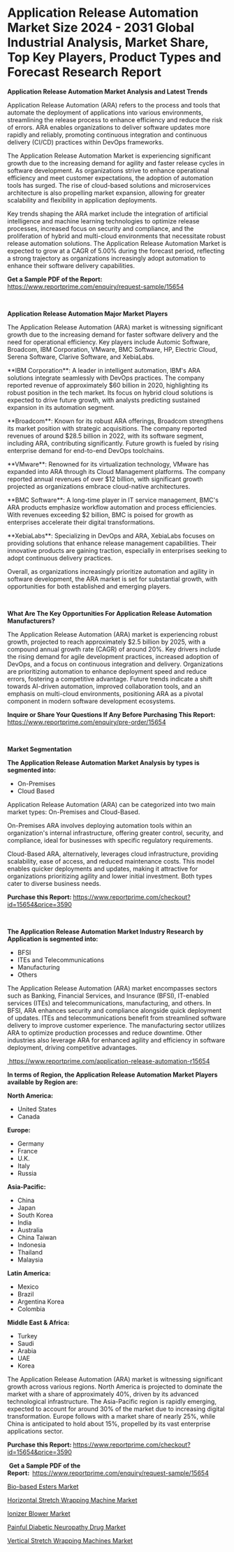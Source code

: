 <p><h1>Application Release Automation Market Size 2024 - 2031 Global Industrial Analysis, Market Share, Top Key Players, Product Types and Forecast Research Report</h1></p><p><strong>Application Release Automation Market Analysis and Latest Trends</strong></p>
<p><p>Application Release Automation (ARA) refers to the process and tools that automate the deployment of applications into various environments, streamlining the release process to enhance efficiency and reduce the risk of errors. ARA enables organizations to deliver software updates more rapidly and reliably, promoting continuous integration and continuous delivery (CI/CD) practices within DevOps frameworks.</p><p>The Application Release Automation Market is experiencing significant growth due to the increasing demand for agility and faster release cycles in software development. As organizations strive to enhance operational efficiency and meet customer expectations, the adoption of automation tools has surged. The rise of cloud-based solutions and microservices architecture is also propelling market expansion, allowing for greater scalability and flexibility in application deployments.</p><p>Key trends shaping the ARA market include the integration of artificial intelligence and machine learning technologies to optimize release processes, increased focus on security and compliance, and the proliferation of hybrid and multi-cloud environments that necessitate robust release automation solutions. The Application Release Automation Market is expected to grow at a CAGR of 5.00% during the forecast period, reflecting a strong trajectory as organizations increasingly adopt automation to enhance their software delivery capabilities.</p></p>
<p><strong>Get a Sample PDF of the Report:&nbsp;</strong> <a href="https://www.reportprime.com/enquiry/request-sample/15654?utm_campaign=97&utm_medium=2&utm_source=Github&utm_content=ia&utm_term=30112024&utm_id=application-release-automation">https://www.reportprime.com/enquiry/request-sample/15654</a></p>
<p>&nbsp;</p>
<p><strong>Application Release Automation Major Market Players</strong></p>
<p><p>The Application Release Automation (ARA) market is witnessing significant growth due to the increasing demand for faster software delivery and the need for operational efficiency. Key players include Automic Software, Broadcom, IBM Corporation, VMware, BMC Software, HP, Electric Cloud, Serena Software, Clarive Software, and XebiaLabs.</p><p>**IBM Corporation**: A leader in intelligent automation, IBM's ARA solutions integrate seamlessly with DevOps practices. The company reported revenue of approximately $60 billion in 2020, highlighting its robust position in the tech market. Its focus on hybrid cloud solutions is expected to drive future growth, with analysts predicting sustained expansion in its automation segment.</p><p>**Broadcom**: Known for its robust ARA offerings, Broadcom strengthens its market position with strategic acquisitions. The company reported revenues of around $28.5 billion in 2022, with its software segment, including ARA, contributing significantly. Future growth is fueled by rising enterprise demand for end-to-end DevOps toolchains.</p><p>**VMware**: Renowned for its virtualization technology, VMware has expanded into ARA through its Cloud Management platforms. The company reported annual revenues of over $12 billion, with significant growth projected as organizations embrace cloud-native architectures.</p><p>**BMC Software**: A long-time player in IT service management, BMC's ARA products emphasize workflow automation and process efficiencies. With revenues exceeding $2 billion, BMC is poised for growth as enterprises accelerate their digital transformations.</p><p>**XebiaLabs**: Specializing in DevOps and ARA, XebiaLabs focuses on providing solutions that enhance release management capabilities. Their innovative products are gaining traction, especially in enterprises seeking to adopt continuous delivery practices.</p><p>Overall, as organizations increasingly prioritize automation and agility in software development, the ARA market is set for substantial growth, with opportunities for both established and emerging players.</p></p>
<p>&nbsp;</p>
<p><strong>What Are The Key Opportunities For Application Release Automation Manufacturers?</strong></p>
<p><p>The Application Release Automation (ARA) market is experiencing robust growth, projected to reach approximately $2.5 billion by 2025, with a compound annual growth rate (CAGR) of around 20%. Key drivers include the rising demand for agile development practices, increased adoption of DevOps, and a focus on continuous integration and delivery. Organizations are prioritizing automation to enhance deployment speed and reduce errors, fostering a competitive advantage. Future trends indicate a shift towards AI-driven automation, improved collaboration tools, and an emphasis on multi-cloud environments, positioning ARA as a pivotal component in modern software development ecosystems.</p></p>
<p><strong>Inquire or Share Your Questions If Any Before Purchasing This Report:</strong> <a href="https://www.reportprime.com/enquiry/pre-order/15654?utm_campaign=97&utm_medium=2&utm_source=Github&utm_content=ia&utm_term=30112024&utm_id=application-release-automation">https://www.reportprime.com/enquiry/pre-order/15654</a></p>
<p>&nbsp;</p>
<p><strong>Market Segmentation</strong></p>
<p><strong>The Application Release Automation Market Analysis by types is segmented into:</strong></p>
<p><ul><li>On-Premises</li><li>Cloud Based</li></ul></p>
<p><p>Application Release Automation (ARA) can be categorized into two main market types: On-Premises and Cloud-Based. </p><p>On-Premises ARA involves deploying automation tools within an organization's internal infrastructure, offering greater control, security, and compliance, ideal for businesses with specific regulatory requirements. </p><p>Cloud-Based ARA, alternatively, leverages cloud infrastructure, providing scalability, ease of access, and reduced maintenance costs. This model enables quicker deployments and updates, making it attractive for organizations prioritizing agility and lower initial investment. Both types cater to diverse business needs.</p></p>
<p><strong>Purchase this Report:&nbsp;</strong><a href="https://www.reportprime.com/checkout?id=15654&price=3590&utm_campaign=97&utm_medium=2&utm_source=Github&utm_content=ia&utm_term=30112024&utm_id=application-release-automation">https://www.reportprime.com/checkout?id=15654&price=3590</a></p>
<p>&nbsp;</p>
<p><strong>The Application Release Automation Market Industry Research by Application is segmented into:</strong></p>
<p><ul><li>BFSI</li><li>ITEs and Telecommunications</li><li>Manufacturing</li><li>Others</li></ul></p>
<p><p>The Application Release Automation (ARA) market encompasses sectors such as Banking, Financial Services, and Insurance (BFSI), IT-enabled services (ITEs) and telecommunications, manufacturing, and others. In BFSI, ARA enhances security and compliance alongside quick deployment of updates. ITEs and telecommunications benefit from streamlined software delivery to improve customer experience. The manufacturing sector utilizes ARA to optimize production processes and reduce downtime. Other industries also leverage ARA for enhanced agility and efficiency in software deployment, driving competitive advantages.</p></p>
<p><a href="https://www.reportprime.com/application-release-automation-r15654?utm_campaign=97&utm_medium=2&utm_source=Github&utm_content=ia&utm_term=30112024&utm_id=application-release-automation">&nbsp;https://www.reportprime.com/application-release-automation-r15654</a></p>
<p><strong>In terms of Region, the Application Release Automation Market Players available by Region are:</strong></p>
<p>
    <p> <strong> North America: </strong>
        <ul>
            <li>United States</li>
            <li>Canada</li>
        </ul>
        </p> 
    <p> <strong> Europe: </strong>
        <ul>
            <li>Germany</li>
            <li>France</li>
            <li>U.K.</li>
            <li>Italy</li>
            <li>Russia</li>
        </ul>
        </p> 
    <p> <strong> Asia-Pacific: </strong>
        <ul>
            <li>China</li>
            <li>Japan</li>
            <li>South Korea</li>
            <li>India</li>
            <li>Australia</li>
            <li>China Taiwan</li>
            <li>Indonesia</li>
            <li>Thailand</li>
            <li>Malaysia</li>
        </ul>
        </p> 
    <p> <strong> Latin America: </strong>
        <ul>
            <li>Mexico</li>
            <li>Brazil</li>
            <li>Argentina Korea</li>
            <li>Colombia</li>
        </ul>
        </p> 
    <p> <strong> Middle East & Africa: </strong>
        <ul>
            <li>Turkey</li>
            <li>Saudi</li>
            <li>Arabia</li>
            <li>UAE</li>
            <li>Korea</li>
        </ul>
    </p>
    </p>
<p><p>The Application Release Automation (ARA) market is witnessing significant growth across various regions. North America is projected to dominate the market with a share of approximately 40%, driven by its advanced technological infrastructure. The Asia-Pacific region is rapidly emerging, expected to account for around 30% of the market due to increasing digital transformation. Europe follows with a market share of nearly 25%, while China is anticipated to hold about 15%, propelled by its vast enterprise applications sector.</p></p>
<p><strong>Purchase this Report: </strong><a href="https://www.reportprime.com/checkout?id=15654&price=3590&utm_campaign=97&utm_medium=2&utm_source=Github&utm_content=ia&utm_term=30112024&utm_id=application-release-automation">https://www.reportprime.com/checkout?id=15654&price=3590</a></p>
<p>&nbsp;<strong>Get a Sample PDF of the Report:&nbsp;&nbsp;</strong><a href="https://www.reportprime.com/enquiry/request-sample/15654?utm_campaign=97&utm_medium=2&utm_source=Github&utm_content=ia&utm_term=30112024&utm_id=application-release-automation">https://www.reportprime.com/enquiry/request-sample/15654</a></p>
<p><strong></strong></p>
<p><p><a href="https://issuu.com/reportprime-2/docs/bio-based-esters-market-size-2030.pptx?utm_campaign=97&utm_medium=2&utm_source=Github&utm_content=ia&utm_term=30112024&utm_id=application-release-automation">Bio-based Esters Market</a></p><p><a href="https://www.linkedin.com/pulse/global-horizontal-stretch-wrapping-machine-market-comprehensive-gna1e?utm_campaign=97&utm_medium=2&utm_source=Github&utm_content=ia&utm_term=30112024&utm_id=application-release-automation">Horizontal Stretch Wrapping Machine Market</a></p><p><a href="https://www.linkedin.com/pulse/global-ionizer-blower-market-size-trends-analysis-regional-dgx7e?utm_campaign=97&utm_medium=2&utm_source=Github&utm_content=ia&utm_term=30112024&utm_id=application-release-automation">Ionizer Blower Market</a></p><p><a href="https://issuu.com/reportprime-2/docs/painful-diabetic-neuropathy-drug-market-size-2030.?utm_campaign=97&utm_medium=2&utm_source=Github&utm_content=ia&utm_term=30112024&utm_id=application-release-automation">Painful Diabetic Neuropathy Drug Market</a></p><p><a href="https://www.linkedin.com/pulse/emerging-trends-vertical-stretch-wrapping-machines-market-kcyze?utm_campaign=97&utm_medium=2&utm_source=Github&utm_content=ia&utm_term=30112024&utm_id=application-release-automation">Vertical Stretch Wrapping Machines Market</a></p></p>